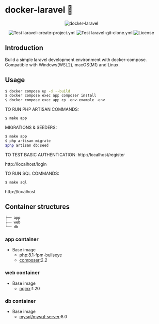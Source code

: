 # docker-laravel 🐳

<p align="center">
    <img src="https://user-images.githubusercontent.com/35098175/145682384-0f531ede-96e0-44c3-a35e-32494bd9af42.png" alt="docker-laravel">
</p>
<p align="center">
    <img src="https://github.com/ucan-lab/docker-laravel/actions/workflows/laravel-create-project.yml/badge.svg" alt="Test laravel-create-project.yml">
    <img src="https://github.com/ucan-lab/docker-laravel/actions/workflows/laravel-git-clone.yml/badge.svg" alt="Test laravel-git-clone.yml">
    <img src="https://img.shields.io/github/license/ucan-lab/docker-laravel" alt="License">
</p>

## Introduction

Build a simple laravel development environment with docker-compose. Compatible with Windows(WSL2), macOS(M1) and Linux.

## Usage

```bash
$ docker compose up -d --build
$ docker compose exec app composer install
$ docker compose exec app cp .env.example .env
```
TO RUN PHP ARTISAN COMMANDS:
```bash
$ make app
```
MIGRATIONS & SEEDERS:
```bash
$ make app
$ php artisan migrate
$php artisan db:seed
```
TO TEST BASIC AUTHENTICATION:
http://localhost/register 

http://localhost/login

TO RUN SQL  COMMANDS:
```bash
$ make sql
```
http://localhost


## Container structures

```bash
├── app
├── web
└── db
```

### app container

- Base image
  - [php](https://hub.docker.com/_/php):8.1-fpm-bullseye
  - [composer](https://hub.docker.com/_/composer):2.2

### web container

- Base image
  - [nginx](https://hub.docker.com/_/nginx):1.20

### db container

- Base image
  - [mysql/mysql-server](https://hub.docker.com/r/mysql/mysql-server):8.0

